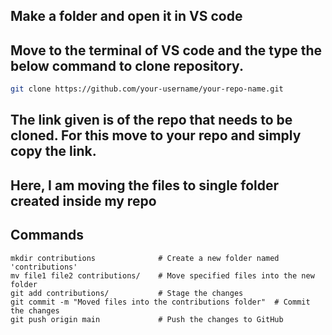 ## Make a folder and open it in VS code 
## Move to the terminal of VS code and the type the below command to clone repository.
```bash
git clone https://github.com/your-username/your-repo-name.git
```
## The link given is of the repo that needs to be cloned. For this move to your repo and simply copy the link.
## Here, I am moving the files to single folder created inside my repo
## Commands
```
mkdir contributions              # Create a new folder named 'contributions'
mv file1 file2 contributions/    # Move specified files into the new folder
git add contributions/           # Stage the changes
git commit -m "Moved files into the contributions folder"  # Commit the changes
git push origin main             # Push the changes to GitHub

```
